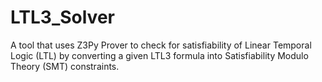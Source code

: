 # LTL3_Solver
 A tool that uses Z3Py Prover to check for satisfiability of Linear Temporal Logic (LTL) by converting a given LTL3 formula into Satisfiability Modulo Theory (SMT) constraints.
